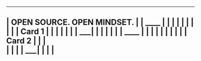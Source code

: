 _______________________________________________________________
|               OPEN SOURCE. OPEN MINDSET.                     |
|      ____                                                    |
|     |                                                        |
|     |                                                        |
|                                                              |
|          Card 1                                              |
|                                                              |
|                          |                                   |
|                       ___|                                   |
|                                                              |
|                                                              |
|                            ____                              |
|                           |                                  |
|                           |                                  |                          |                                                              |
|                                      Card 2                  |
|                                                              |    
|                                                       |      |
|                                                    ___|      |
|                                                              |
----------------------------------------------------------------
